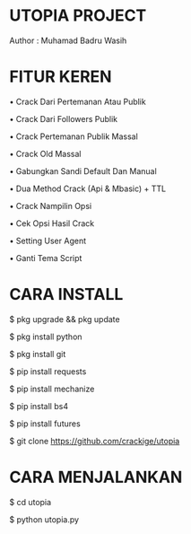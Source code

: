 # UTOPIA PROJECT

Author : Muhamad Badru Wasih



# FITUR KEREN

• Crack Dari Pertemanan Atau Publik

• Crack Dari Followers Publik

• Crack Pertemanan Publik Massal

• Crack Old Massal

• Gabungkan Sandi Default Dan Manual

• Dua Method Crack (Api & Mbasic) + TTL

• Crack Nampilin Opsi

• Cek Opsi Hasil Crack

• Setting User Agent

• Ganti Tema Script

# CARA INSTALL

$ pkg upgrade && pkg update

$ pkg install python

$ pkg install git

$ pip install requests

$ pip install mechanize

$ pip install bs4

$ pip install futures

$ git clone https://github.com/crackige/utopia

# CARA MENJALANKAN

$ cd utopia

$ python utopia.py
